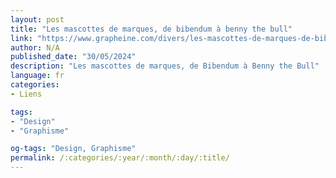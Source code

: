 ```yaml
---
layout: post
title: "Les mascottes de marques, de bibendum à benny the bull"
link: "https://www.grapheine.com/divers/les-mascottes-de-marques-de-bibendum-a-benny-the-bull"
author: N/A
published_date: "30/05/2024"
description: "Les mascottes de marques, de Bibendum à Benny the Bull"
language: fr
categories:
- Liens

tags:
- "Design"
- "Graphisme"

og-tags: "Design, Graphisme"
permalink: /:categories/:year/:month/:day/:title/
---
```

